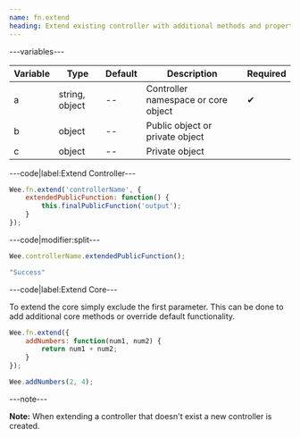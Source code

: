 ```yaml
---
name: fn.extend
heading: Extend existing controller with additional methods and properties
---
```


---variables---

| Variable | Type | Default | Description| Required |
| -- | -- | -- | -- | -- |
| a | string, object | -- | Controller namespace or core object | ✔ |
| b | object | -- | Public object or private object ||
| c | object | -- | Private object ||

---code|label:Extend Controller---

```javascript
Wee.fn.extend('controllerName', {
	extendedPublicFunction: function() {
		this.finalPublicFunction('output');
	}
});
```

---code|modifier:split---

```javascript
Wee.controllerName.extendedPublicFunction();
```

```javascript
"Success"
```

---code|label:Extend Core---

To extend the core simply exclude the first parameter. This can be done to add additional core methods or override default functionality.

```javascript
Wee.fn.extend({
	addNumbers: function(num1, num2) {
		return num1 + num2;
	}
});

Wee.addNumbers(2, 4);
```

---note---

**Note:** When extending a controller that doesn't exist a new controller is created.